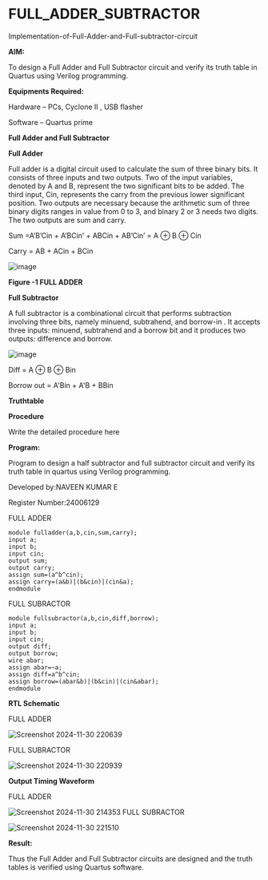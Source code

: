 # FULL_ADDER_SUBTRACTOR

Implementation-of-Full-Adder-and-Full-subtractor-circuit

**AIM:**

To design a Full Adder and Full Subtractor circuit and verify its truth table in Quartus using Verilog programming.

**Equipments Required:**

Hardware – PCs, Cyclone II , USB flasher

Software – Quartus prime

**Full Adder and Full Subtractor**

**Full Adder**

Full adder is a digital circuit used to calculate the sum of three binary bits. It consists of three inputs and two outputs. Two of the input variables, denoted by A and B, represent the two significant bits to be added. The third input, Cin, represents the carry from the previous lower significant position. Two outputs are necessary because the arithmetic sum of three binary digits ranges in value from 0 to 3, and binary 2 or 3 needs two digits. The two outputs are sum and carry.

Sum =A’B’Cin + A’BCin’ + ABCin + AB’Cin’ = A ⊕ B ⊕ Cin 

Carry = AB + ACin + BCin

![image](https://github.com/naavaneetha/FULL_ADDER_SUBTRACTOR/assets/154305477/0f30ba51-5ffb-4198-845f-18e054f675e7)

**Figure -1 FULL ADDER**

**Full Subtractor**

A full subtractor is a combinational circuit that performs subtraction involving three bits, namely minuend, subtrahend, and borrow-in . It accepts three inputs: minuend, subtrahend and a borrow bit and it produces two outputs: difference and borrow.

![image](https://github.com/naavaneetha/FULL_ADDER_SUBTRACTOR/assets/154305477/02b24f51-ab51-4304-9ad6-7b81ffc1ead5)

Diff = A ⊕ B ⊕ Bin 

Borrow out = A'Bin + A'B + BBin

**Truthtable**

**Procedure**

Write the detailed procedure here

**Program:**

 Program to design a half subtractor and full subtractor circuit and verify its truth table in quartus using Verilog programming.

Developed by:NAVEEN KUMAR E

Register Number:24006129


FULL ADDER 

~~~
module fulladder(a,b,cin,sum,carry);
input a;
input b;
input cin;
output sum;
output carry;
assign sum=(a^b^cin);
assign carry=(a&b)|(b&cin)|(cin&a);
endmodule

~~~

FULL SUBRACTOR

~~~
module fullsubractor(a,b,cin,diff,borrow);
input a;
input b;
input cin;
output diff;
output borrow;
wire abar;
assign abar=~a;
assign diff=a^b^cin;
assign borrow=(abar&b)|(b&cin)|(cin&abar);
endmodule
~~~

**RTL Schematic**

FULL ADDER 

![Screenshot 2024-11-30 220639](https://github.com/user-attachments/assets/627017f8-b72c-41dc-9789-523987166bf7)


FULL SUBRACTOR

![Screenshot 2024-11-30 220939](https://github.com/user-attachments/assets/836c9ac4-8d3c-4189-97fb-652c4250f54a)


**Output Timing Waveform**

FULL ADDER

![Screenshot 2024-11-30 214353](https://github.com/user-attachments/assets/56d38bb8-1452-4f48-9dc1-82e919e58742)
FULL SUBRACTOR

![Screenshot 2024-11-30 221510](https://github.com/user-attachments/assets/22ccb733-912d-4e3b-a613-b1cf73d205e5)

**Result:**

Thus the Full Adder and Full Subtractor circuits are designed and the truth tables is verified using Quartus software.



